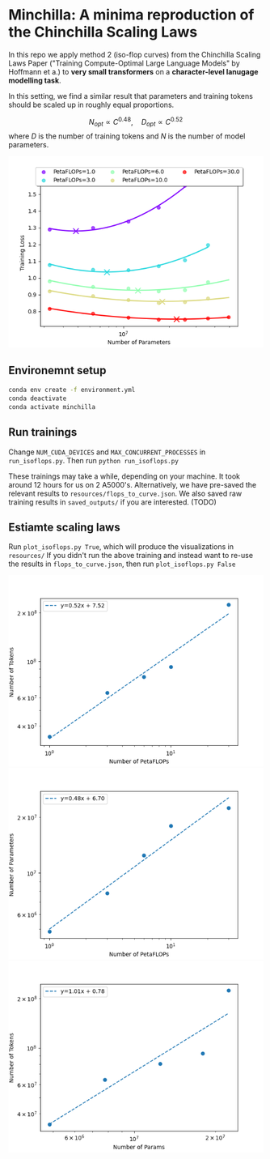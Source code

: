 # Minchilla: A minima reproduction of the Chinchilla Scaling Laws

In this repo we apply method 2 (iso-flop curves) from the Chinchilla Scaling Laws Paper
("Training Compute-Optimal Large Language Models" by Hoffmann et a.)
to **very small transformers** on a **character-level lanugage modelling task**.

In this setting, we find a similar result that parameters and training tokens should be scaled up in
roughly equal proportions.

$$N_{opt} \propto C^{0.48}, \quad D_{opt} \propto C^{0.52}$$
where $D$ is the number of training tokens and $N$ is the number of model parameters.

![IsoFlop curve](resources/isoflop_curve.png)


## Environemnt setup

```bash
conda env create -f environment.yml
conda deactivate
conda activate minchilla
```

## Run trainings

Change `NUM_CUDA_DEVICES` and `MAX_CONCURRENT_PROCESSES` in `run_isoflops.py`.
Then run `python run_isoflops.py`

These trainings may take a while, depending on your machine. It took around 12 hours for us on 2 A5000's.
Alternatively, we have pre-saved the relevant results to `resources/flops_to_curve.json`.
We also saved raw training results in `saved_outputs/` if you are interested. (TODO)

## Estiamte scaling laws

Run `plot_isoflops.py True`, which will produce the visualizations in `resources/`
If you didn't run the above training and instead want to re-use the results in `flops_to_curve.json`,
then run `plot_isoflops.py False`

![Tokens vs flops](resources/minima_tokens_vs_flops.png)
![Params vs flops](resources/minima_params_vs_flops.png)
![Tokens vs params](resources/minima_tokens_vs_params.png)


